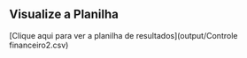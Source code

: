 ## Visualize a Planilha
[Clique aqui para ver a planilha de resultados](output/Controle financeiro2.csv)
